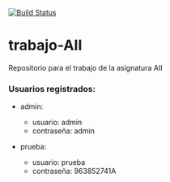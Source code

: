 [![Build Status](https://www.travis-ci.com/javsolgar/trabajo-AII.svg?branch=main)](https://www.travis-ci.com/javsolgar/trabajo-AII)

# trabajo-AII
Repositorio para el trabajo de la asignatura AII

### Usuarios registrados:

- admin:
    - usuario: admin
    - contraseña: admin
    
- prueba:
    - usuario: prueba
    - contraseña: 963852741A
    